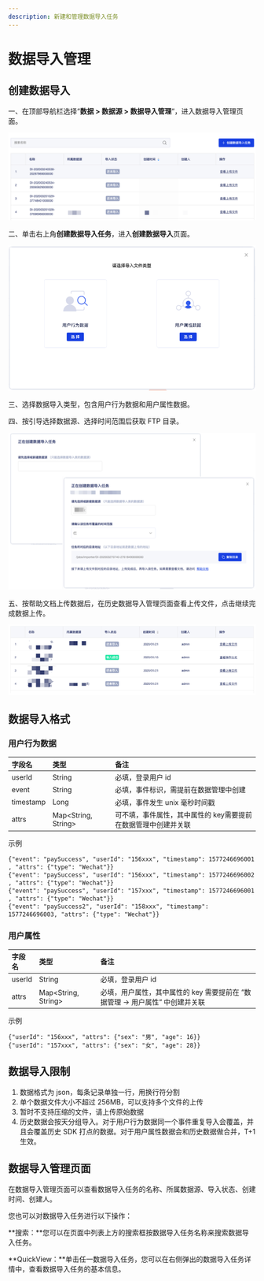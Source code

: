 ```yaml
---
description: 新建和管理数据导入任务
---
```


# 数据导入管理

## 创建数据导入

一、在顶部导航栏选择“**数据 &gt; 数据源 &gt; 数据导入管理**“，进入数据导入管理页面。

![&#x6570;&#x636E;&#x5BFC;&#x5165;&#x7BA1;&#x7406;&#x9875;&#x9762;](../../../.gitbook/assets/image%20%28144%29.png)

二、单击右上角**创建数据导入任务**，进入**创建数据导入**页面。

![&#x6570;&#x636E;&#x5BFC;&#x5165;&#x7C7B;&#x578B;&#x9009;&#x62E9;](../../../.gitbook/assets/image%20%28173%29.png)

三、选择数据导入类型，包含用户行为数据和用户属性数据。

四、按引导选择数据源、选择时间范围后获取 FTP 目录。

![&#x521B;&#x5EFA;&#x6570;&#x636E;&#x5BFC;&#x5165;&#x9875;&#x9762;](../../../.gitbook/assets/image%20%28147%29.png)

五、按帮助文档上传数据后，在历史数据导入管理页面查看上传文件，点击继续完成数据上传。

![&#x6570;&#x636E;&#x5BFC;&#x5165;&#x7BA1;&#x7406;&#x9875;&#x9762;&#xFF1A;&#x5BFC;&#x5165;&#x6210;&#x529F;&#x540E;&#x5BFC;&#x5165;&#x72B6;&#x6001;&#x53D8;&#x66F4;](../../../.gitbook/assets/image%20%2883%29.png)

## 数据导入格式

### 用户行为数据

| 字段名 | 类型 | 备注 |
| :--- | :--- | :--- |
| userId | String | 必填，登录用户 id |
| event | String | 必填，事件标识，​需提前在数据管理中创建 |
| timestamp | Long | 必填，事件发生 unix 毫秒时间戳 |
| attrs | Map&lt;String, String&gt; | 可不填，事件属性，其中属性的 key ​需要提前在数据管理中创建​并关联 |

示例

```text
{​"event"​:​ ​"paySuccess"​,​ ​"userId"​:​ "​156xxx"​,​ ​"timestamp"​:​ ​1577246696001​,​ ​"attrs"​:​ ​{​"type"​: "Wechat"​}}
{​"event"​:​ ​"paySuccess"​,​ ​"userId"​:​ "​156xxx"​,​ ​"timestamp"​:​ ​1577246696002​,​ ​"attrs"​:​ ​{​"type"​: "Wechat"​}}
{​"event"​:​ ​"paySuccess"​,​ ​"userId"​:​ "​157xxx"​,​ ​"timestamp"​:​ ​1577246696001​,​ ​"attrs"​:​ ​{​"type"​: "Wechat"​}}
{​"event"​:​ ​"paySuccess2"​,​ ​"userId"​:​ ​"158xxx"​,​ ​"timestamp"​:​ ​1577246696003​,​ ​"attrs"​:​ ​{​"type"​: "Wechat"​}}
```

### 用户属性

| 字段名 | 类型 | 备注 |
| :--- | :--- | :--- |
| userId | String | 必填，登录用户 id |
| attrs | Map&lt;String, String&gt; | 必填，用户属性，其中属性的 key ​需要提前在 “数据管理 -&gt; 用户属性“ 中创建​并关联 |

示例

```text
{"userId": "156xxx", "attrs": {"sex": "男", "age": 16}}
{"userId": "157xxx", "attrs": {"sex": "女", "age": 28}}
```

## 数据导入限制

1. 数据格式为 json，每条记录单独一行，用换行符分割
2. 单个数据文件大小不超过 256MB，可以支持多个文件的上传
3. 暂时不支持压缩的文件，请上传原始数据
4. 历史数据会按天分组导入。对于用户行为数据同一个事件重复导入会覆盖，并且会覆盖历史 SDK 打点的数据。对于用户属性数据会和历史数据做合并，T+1生效。

## 数据导入管理页面

在数据导入管理页面可以查看数据导入任务的名称、所属数据源、导入状态、创建时间、创建人。

您也可以对数据导入任务进行以下操作：

**搜索：**您可以在页面中列表上方的搜索框按数据导入任务名称来搜索数据导入任务。

**QuickView：**单击任一数据导入任务，您可以在右侧弹出的数据导入任务详情中，查看数据导入任务的基本信息。

